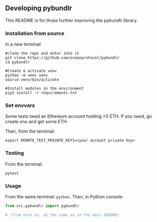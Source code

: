 
## Developing pybundlr

This README is for those further improving the pybundlr library.

### Installation from source

In a new terminal:

```console
#clone the repo and enter into it
git clone https://github.com/oceanprotocol/pybundlr
cd pybundlr

#Create & activate venv
python -m venv venv
source venv/bin/activate

#Install modules in the environment
pip3 install -r requirements.txt
```

### Set envvars

Some tests need an Ethereum account holding >0 ETH. If you need, go create one and get some ETH.

Then, from the terminal:
```console
export REMOTE_TEST_PRIVATE_KEY1=<your account private key>
```

### Testing

From the terminal:
```console
pytest
```

### Usage

From the same terminal: `python`. Then, in Python console:
```python
from src.pybundlr import pybundlr

# (from here on, do the same as in the main README)
```
